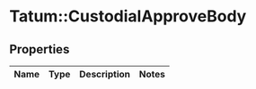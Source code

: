 # Tatum::CustodialApproveBody

## Properties
Name | Type | Description | Notes
------------ | ------------- | ------------- | -------------

